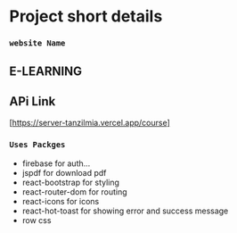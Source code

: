# Project short details
### `website Name`
## E-LEARNING
## APi Link 
[https://server-tanzilmia.vercel.app/course]

### `Uses Packges`
* firebase for auth...
* jspdf for download pdf 
* react-bootstrap for styling
* react-router-dom for routing
* react-icons for icons
* react-hot-toast for showing error and success message
* row css 